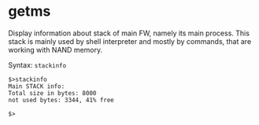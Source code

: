 # getms

Display information about stack of main FW, namely its main process. This stack is mainly used by shell interpreter and mostly by commands, that are working with NAND memory. 

Syntax: `stackinfo`

```
$>stackinfo
Main STACK info:
Total size in bytes: 8000
not used bytes: 3344, 41% free

$>
```



